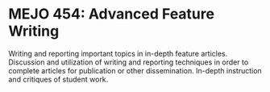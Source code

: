 # MEJO 454: Advanced Feature Writing

Writing and reporting important topics in in-depth feature articles. Discussion and utilization of writing and reporting techniques in order to complete articles for publication or other dissemination. In-depth instruction and critiques of student work.